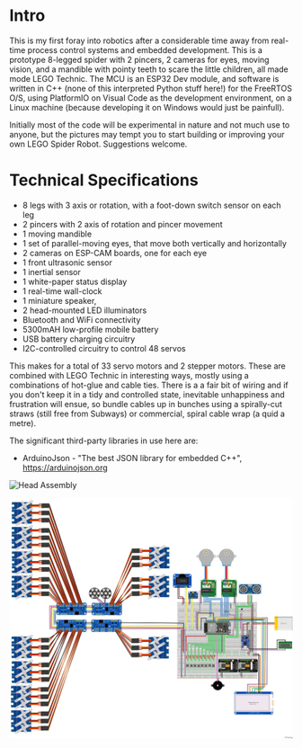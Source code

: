 # Intro

This is my first foray into robotics after a considerable time away from real-time process control systems and embedded development. This is a prototype 8-legged spider with 2 pincers, 2 cameras for eyes, moving vision, and a mandible with pointy teeth to scare the little children, all made mode LEGO Technic. The MCU is an ESP32 Dev module, and software is written in C++ (none of this interpreted Python stuff here!) for the FreeRTOS O/S, using PlatformIO on Visual Code as the development environment, on a Linux machine (because developing it on Windows would just be painfull). 

Initially most of the code will be experimental in nature and not much use to anyone, but the pictures may tempt you to start building or improving your own LEGO Spider Robot. Suggestions welcome. 

# Technical Specifications

* 8 legs with 3 axis or rotation, with a foot-down switch sensor on each leg
* 2 pincers with 2 axis of rotation and pincer movement
* 1 moving mandible
* 1 set of parallel-moving eyes, that move both vertically and horizontally 
* 2 cameras on ESP-CAM boards, one for each eye
* 1 front ultrasonic sensor
* 1 inertial sensor
* 1 white-paper status display
* 1 real-time wall-clock
* 1 miniature speaker, 
* 2 head-mounted LED illuminators
* Bluetooth and WiFi connectivity
* 5300mAH low-profile mobile battery
* USB battery charging circuitry
* I2C-controlled circuitry to control 48 servos

This makes for a total of 33 servo motors and 2 stepper motors. These are combined with LEGO Technic in interesting ways, mostly using a combinations of hot-glue and cable ties. There is a a fair bit of wiring and if you don't keep it in a tidy and controlled state, inevitable unhappiness and frustration will ensue, so bundle cables up in bunches using a spirally-cut straws (still free from Subways) or commercial, spiral cable wrap (a quid a metre).

The significant third-party libraries in use here are:
* ArduinoJson - "The best JSON library for embedded C++", https://arduinojson.org 

![Head Assembly](assets/images/SN31/head%20assembly/IMG_20200820_183156.jpg)

![Breadboard layout](fritzing/spider_breadboard_layout.png) 
